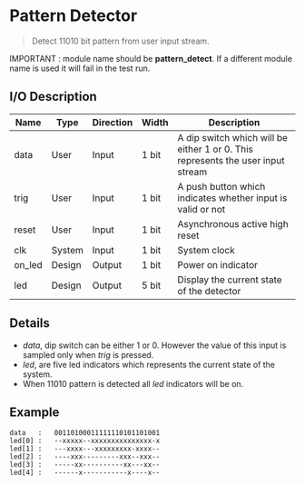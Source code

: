 <!--
name=pattern_detector
major_type=Sequential
minor_type=FSM
author=udara
checker=open_sim_out
difficulty=moderate
points=10
-->

Pattern Detector
================

> Detect 11010 bit pattern from user input stream.
                
IMPORTANT : module name should be **pattern\_detect**. If a different module name is used it will fail in the test run.

I/O Description
---------------

| Name     |  Type   |  Direction |  Width   | Description   |
|----------|---------|------------|----------|---------------|
| data     |  User   |    Input   | 1 bit    | A dip switch which will be either 1 or 0. This represents the user input stream |
| trig     |  User   |    Input   | 1 bit    | A push button which indicates whether input is valid or not |
| reset    |  User   |    Input   | 1 bit    | Asynchronous active high reset |
| clk      |  System |    Input   | 1 bit    | System clock  |
| on\_led  |  Design |    Output  | 1 bit    | Power on indicator |
| led      |  Design |    Output  | 5 bit    | Display the current state of the detector |

Details
-------

* *data*, dip switch can be either 1 or 0. However the value of this input is sampled only when *trig* is pressed.
* *led*, are five led indicators which represents the current state of the system.
* When 11010 pattern is detected all *led* indicators will be on.

Example
-------

```
data   :   00110100011111110101101001 
led[0] :   --xxxxx--xxxxxxxxxxxxxxx-x 
led[1] :   ---xxxx---xxxxxxxxx-xxxx--
led[2] :   ----xxx---------xxx--xxx--
led[3] :   -----xx----------xx---xx--
led[4] :   ------x-----------x----x--

```
